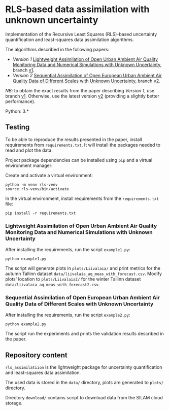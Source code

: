 # RLS-based data assimilation with unknown uncertainty

Implementation of the Recursive Least Squares (RLS)-based uncertainty quantification and least-squares data assimilation
algorithms.
 
The algorithms described in the following papers:
 * *Version 1* [Lightweight Assimilation of Open Urban Ambient Air Quality Monitoring Data and Numerical Simulations 
with Unknown Uncertainty](https://www.researchsquare.com/article/rs-1567264/v2), 
branch [v1](https://github.com/effie-ms/rls-assimilation/tree/v1).
 * *Version 2* [Sequential Assimilation of Open European Urban Ambient Air Quality Data of Different Scales with Unknown Uncertainty](#TODO), 
branch [v2](https://github.com/effie-ms/rls-assimilation/tree/v2).
 
*NB*: to obtain the exact results from the paper describing *Version 1*, use branch [v1](https://github.com/effie-ms/rls-assimilation/tree/v1).
Otherwise, use the latest version [v2](https://github.com/effie-ms/rls-assimilation/tree/v2) (providing a slightly 
better performance).

Python: 3.*

## Testing

To be able to reproduce the results presented in the paper, install requirements from `requirements.txt`.
It will install the packages needed to read and plot the data.

Project package dependencies can be installed using `pip` and a virtual environment manager:

Create and activate a virtual environment:

    python -m venv rls-venv
    source rls-venv/bin/activate

In the virtual environment, install requirements from the `requirements.txt` file:

    pip install -r requirements.txt
 
### Lightweight Assimilation of Open Urban Ambient Air Quality Monitoring Data and Numerical Simulations with Unknown Uncertainty 

After installing the requirements, run the script `example1.py`:
 
    python example1.py

The script will generate plots in `plots/Liivalaia/` and print metrics for the autumn Tallinn dataset 
`data/liivalaia_aq_meas_with_forecast.csv`. Modify plots' location to `plots/Liivalaia2/` for the winter Tallinn dataset 
`data/liivalaia_aq_meas_with_forecast2.csv`.

### Sequential Assimilation of Open European Urban Ambient Air Quality Data of Different Scales with Unknown Uncertainty

After installing the requirements, run the script `example2.py`:
 
    python example2.py
    
The script run the experiments and prints the validation results described in the paper.
    
## Repository content

`rls_assimilatiion` is the lightweight package for uncertainty quantification and least-squares data 
assimilation.

The used data is stored in the `data/` directory, plots are generated to `plots/` directory.

Directory `download/` contains script to download data from the SILAM cloud storage.
